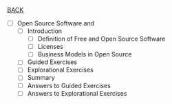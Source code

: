 [BACK](./topic_01.md)
- [ ] Open Source Software and
    - [ ] Introduction
        - [ ] Definition of Free and Open Source Software
        - [ ] Licenses
        - [ ] Business Models in Open Source
    - [ ] Guided Exercises
    - [ ] Explorational Exercises
    - [ ] Summary
    - [ ] Answers to Guided Exercises
    - [ ] Answers to Explorational Exercises